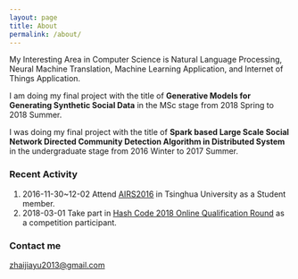 ```yaml
---
layout: page
title: About
permalink: /about/
---
```


My Interesting Area in Computer Science is Natural Language Processing, Neural Machine Translation, Machine Learning Application, and Internet of Things Application.

I am doing my final project with the title of **Generative Models for Generating Synthetic Social Data** in the MSc stage from 2018 Spring to 2018 Summer.

I was doing my final project with the title of **Spark based Large Scale Social Network Directed Community Detection Algorithm in Distributed System** in the undergraduate stage from 2016 Winter to 2017 Summer.

### Recent Activity

1. 2016-11-30~12-02 Attend [AIRS2016](http://airs2016.ruc.edu.cn/) in Tsinghua University as a Student member.
2. 2018-03-01 Take part in [Hash Code 2018 Online Qualification Round](https://hashcode.withgoogle.com/index.html) as a competition participant.

### Contact me

[zhaijiayu2013@gmail.com](mailto:zhaijiayu2013@gmail.com)